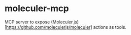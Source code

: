 # moleculer-mcp

MCP server to expose (Moleculer.js)[https://github.com/moleculerjs/moleculer] actions as tools.